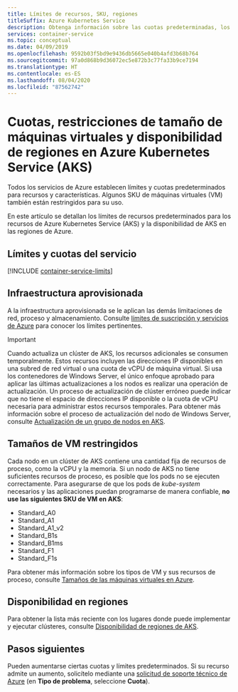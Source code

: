 ```yaml
---
title: Límites de recursos, SKU, regiones
titleSuffix: Azure Kubernetes Service
description: Obtenga información sobre las cuotas predeterminadas, los tamaños de SKU de VM del nodo restringido y la disponibilidad de la región de Azure Kubernetes Service (AKS).
services: container-service
ms.topic: conceptual
ms.date: 04/09/2019
ms.openlocfilehash: 9592b03f5bd9e9436db5665e040b4afd3b68b764
ms.sourcegitcommit: 97a0d868b9d36072ec5e872b3c77fa33b9ce7194
ms.translationtype: HT
ms.contentlocale: es-ES
ms.lasthandoff: 08/04/2020
ms.locfileid: "87562742"
---
```

# <a name="quotas-virtual-machine-size-restrictions-and-region-availability-in-azure-kubernetes-service-aks"></a>Cuotas, restricciones de tamaño de máquinas virtuales y disponibilidad de regiones en Azure Kubernetes Service (AKS)

Todos los servicios de Azure establecen límites y cuotas predeterminados para recursos y características. Algunos SKU de máquinas virtuales (VM) también están restringidos para su uso.

En este artículo se detallan los límites de recursos predeterminados para los recursos de Azure Kubernetes Service (AKS) y la disponibilidad de AKS en las regiones de Azure.

## <a name="service-quotas-and-limits"></a>Límites y cuotas del servicio

[!INCLUDE [container-service-limits](../../includes/container-service-limits.md)]

## <a name="provisioned-infrastructure"></a>Infraestructura aprovisionada

A la infraestructura aprovisionada se le aplican las demás limitaciones de red, proceso y almacenamiento. Consulte [límites de suscripción y servicios de Azure](../azure-resource-manager/management/azure-subscription-service-limits.md) para conocer los límites pertinentes.

> [!IMPORTANT]
> Cuando actualiza un clúster de AKS, los recursos adicionales se consumen temporalmente. Estos recursos incluyen las direcciones IP disponibles en una subred de red virtual o una cuota de vCPU de máquina virtual. Si usa los contenedores de Windows Server, el único enfoque aprobado para aplicar las últimas actualizaciones a los nodos es realizar una operación de actualización. Un proceso de actualización de clúster erróneo puede indicar que no tiene el espacio de direcciones IP disponible o la cuota de vCPU necesaria para administrar estos recursos temporales. Para obtener más información sobre el proceso de actualización del nodo de Windows Server, consulte [Actualización de un grupo de nodos en AKS][nodepool-upgrade].

## <a name="restricted-vm-sizes"></a>Tamaños de VM restringidos

Cada nodo en un clúster de AKS contiene una cantidad fija de recursos de proceso, como la vCPU y la memoria. Si un nodo de AKS no tiene suficientes recursos de proceso, es posible que los pods no se ejecuten correctamente. Para asegurarse de que los pods de *kube-system*  necesarios y las aplicaciones puedan programarse de manera confiable, **no use las siguientes SKU de VM en AKS**:

- Standard_A0
- Standard_A1
- Standard_A1_v2
- Standard_B1s
- Standard_B1ms
- Standard_F1
- Standard_F1s

Para obtener más información sobre los tipos de VM y sus recursos de proceso, consulte [Tamaños de las máquinas virtuales en Azure][vm-skus].

## <a name="region-availability"></a>Disponibilidad en regiones

Para obtener la lista más reciente con los lugares donde puede implementar y ejecutar clústeres, consulte [Disponibilidad de regiones de AKS][region-availability].

## <a name="next-steps"></a>Pasos siguientes

Pueden aumentarse ciertas cuotas y límites predeterminados. Si su recurso admite un aumento, solicítelo mediante una [solicitud de soporte técnico de Azure][azure-support] (en **Tipo de problema**, seleccione **Cuota**).

<!-- LINKS - External -->
[azure-support]: https://ms.portal.azure.com/#blade/Microsoft_Azure_Support/HelpAndSupportBlade/newsupportrequest
[region-availability]: https://azure.microsoft.com/global-infrastructure/services/?products=kubernetes-service

<!-- LINKS - Internal -->
[vm-skus]: ../virtual-machines/sizes.md
[nodepool-upgrade]: use-multiple-node-pools.md#upgrade-a-node-pool
